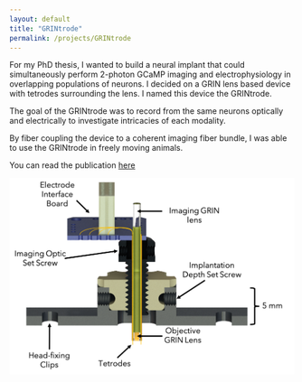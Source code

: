 ```yaml
---
layout: default
title: "GRINtrode"
permalink: /projects/GRINtrode
---
```

For my PhD thesis, I wanted to build a neural implant that could simultaneously perform 2-photon GCaMP imaging and electrophysiology in overlapping populations of neurons. I decided on a GRIN lens based device with tetrodes surrounding the lens. I named this device the GRINtrode. 

The goal of the GRINtrode was to record from the same neurons optically and electrically to investigate intricacies of each modality. 

By fiber coupling the device to a coherent imaging fiber bundle, I was able to use the GRINtrode in freely moving animals. 

You can read the publication [here](https://doi.org/10.1117/1.NPh.9.4.045009)

<img src="../assets/GRINtrode.png" alt="GRINtrode Schematic" width="600"/>